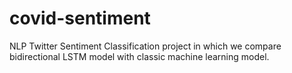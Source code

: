 # covid-sentiment
NLP Twitter Sentiment Classification project in which we compare bidirectional LSTM model with classic machine learning model.
